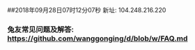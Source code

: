##2018年09月28日07时12分07秒 新址: 104.248.216.220
### 兔友常见问题及解答: https://github.com/wanggonging/d/blob/w/FAQ.md
